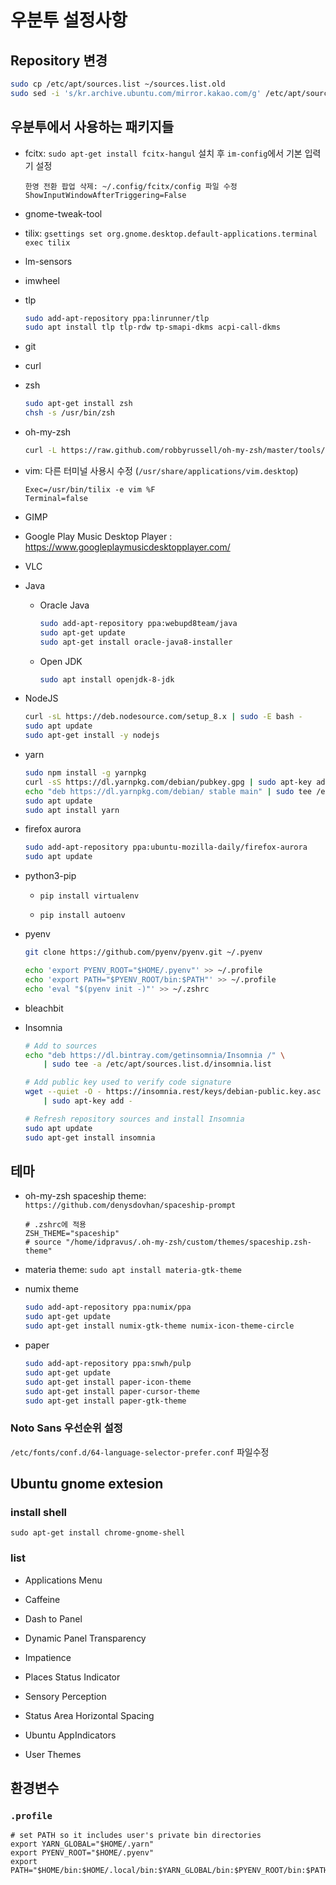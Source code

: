 # 우분투 설정사항

## Repository 변경

```sh
sudo cp /etc/apt/sources.list ~/sources.list.old
sudo sed -i 's/kr.archive.ubuntu.com/mirror.kakao.com/g' /etc/apt/sources.list
```

## 우분투에서 사용하는 패키지들

- fcitx: `sudo apt-get install fcitx-hangul` 설치 후 `im-config`에서 기본 입력기 설정

  ```text
  한영 전환 팝업 삭제: ~/.config/fcitx/config 파일 수정
  ShowInputWindowAfterTriggering=False
  ```

- gnome-tweak-tool

- tilix: `gsettings set org.gnome.desktop.default-applications.terminal exec tilix`

- lm-sensors

- imwheel

- tlp

  ```sh
  sudo add-apt-repository ppa:linrunner/tlp
  sudo apt install tlp tlp-rdw tp-smapi-dkms acpi-call-dkms
  ```
  
- git

- curl

- zsh

  ```sh
  sudo apt-get install zsh
  chsh -s /usr/bin/zsh
  ```
  
- oh-my-zsh

  ```sh
  curl -L https://raw.github.com/robbyrussell/oh-my-zsh/master/tools/install.sh | sh
  ```
  
- vim: 다른 터미널 사용시 수정 (`/usr/share/applications/vim.desktop`)

  ```text
  Exec=/usr/bin/tilix -e vim %F
  Terminal=false
  ```

- GIMP

- Google Play Music Desktop Player : <https://www.googleplaymusicdesktopplayer.com/>

- VLC

- Java

  - Oracle Java
  
    ```sh
    sudo add-apt-repository ppa:webupd8team/java
    sudo apt-get update
    sudo apt-get install oracle-java8-installer
    ```
    
  - Open JDK
  
    ```sh
    sudo apt install openjdk-8-jdk
    ```
    
- NodeJS

  ```sh
  curl -sL https://deb.nodesource.com/setup_8.x | sudo -E bash -
  sudo apt update
  sudo apt-get install -y nodejs
  ```
  
- yarn

  ```sh
  sudo npm install -g yarnpkg
  curl -sS https://dl.yarnpkg.com/debian/pubkey.gpg | sudo apt-key add -
  echo "deb https://dl.yarnpkg.com/debian/ stable main" | sudo tee /etc/apt/sources.list.d/yarn.list
  sudo apt update
  sudo apt install yarn
  ```
  
- firefox aurora

  ```sh
  sudo add-apt-repository ppa:ubuntu-mozilla-daily/firefox-aurora
  sudo apt update
  ```
  
- python3-pip

  - `pip install virtualenv`
  
  - `pip install autoenv`

- pyenv

  ```sh
  git clone https://github.com/pyenv/pyenv.git ~/.pyenv

  echo 'export PYENV_ROOT="$HOME/.pyenv"' >> ~/.profile
  echo 'export PATH="$PYENV_ROOT/bin:$PATH"' >> ~/.profile
  echo 'eval "$(pyenv init -)"' >> ~/.zshrc
  ```

- bleachbit

- Insomnia

  ```sh
  # Add to sources
  echo "deb https://dl.bintray.com/getinsomnia/Insomnia /" \
      | sudo tee -a /etc/apt/sources.list.d/insomnia.list

  # Add public key used to verify code signature
  wget --quiet -O - https://insomnia.rest/keys/debian-public.key.asc \
      | sudo apt-key add -

  # Refresh repository sources and install Insomnia
  sudo apt update
  sudo apt-get install insomnia
  ```

## 테마

- oh-my-zsh spaceship theme: `https://github.com/denysdovhan/spaceship-prompt`

  ```text
  # .zshrc에 적용
  ZSH_THEME="spaceship"
  # source "/home/idpravus/.oh-my-zsh/custom/themes/spaceship.zsh-theme"
  ```

- materia theme: `sudo apt install materia-gtk-theme`

- numix theme

  ```sh
  sudo add-apt-repository ppa:numix/ppa
  sudo apt-get update
  sudo apt-get install numix-gtk-theme numix-icon-theme-circle
  ```
  
- paper

  ```sh
  sudo add-apt-repository ppa:snwh/pulp
  sudo apt-get update
  sudo apt-get install paper-icon-theme
  sudo apt-get install paper-cursor-theme
  sudo apt-get install paper-gtk-theme
  ```

### Noto Sans 우선순위 설정

`/etc/fonts/conf.d/64-language-selector-prefer.conf` 파일수정

## Ubuntu gnome extesion

### install shell

`sudo apt-get install chrome-gnome-shell`

### list

- Applications Menu

- Caffeine

- Dash to Panel

- Dynamic Panel Transparency

- Impatience

- Places Status Indicator

- Sensory Perception

- Status Area Horizontal Spacing

- Ubuntu AppIndicators

- User Themes

## 환경변수

### `.profile`

```env
# set PATH so it includes user's private bin directories
export YARN_GLOBAL="$HOME/.yarn"
export PYENV_ROOT="$HOME/.pyenv"
export PATH="$HOME/bin:$HOME/.local/bin:$YARN_GLOBAL/bin:$PYENV_ROOT/bin:$PATH"
```
